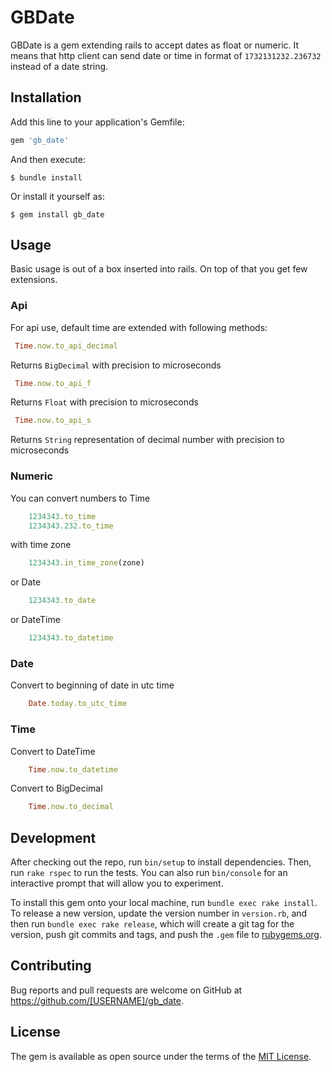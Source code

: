 # GBDate

GBDate is a gem extending rails to accept dates as float or numeric. 
It means that http client can send date or time in format of `1732131232.236732` instead of a date string.

## Installation

Add this line to your application's Gemfile:

```ruby
gem 'gb_date'
```

And then execute:

    $ bundle install

Or install it yourself as:

    $ gem install gb_date

## Usage

Basic usage is out of a box inserted into rails.
On top of that you get few extensions.

### Api

For api use, default time are extended with following methods:
 
```ruby
 Time.now.to_api_decimal
```
Returns `BigDecimal` with precision to microseconds

```ruby
 Time.now.to_api_f
```
Returns `Float` with precision to microseconds

```ruby
 Time.now.to_api_s
```
Returns `String` representation of decimal number with precision to microseconds

### Numeric

You can convert numbers to Time

```ruby
    1234343.to_time
    1234343.232.to_time
```
with time zone

```ruby
    1234343.in_time_zone(zone)
```
or Date

```ruby
    1234343.to_date
```

or DateTime

```ruby
    1234343.to_datetime
```

### Date

Convert to beginning of date in utc time

```ruby
    Date.today.to_utc_time
```

### Time

Convert to DateTime

```ruby
    Time.now.to_datetime
```

Convert to BigDecimal 

```ruby
    Time.now.to_decimal
```

## Development

After checking out the repo, run `bin/setup` to install dependencies. Then, run `rake rspec` to run the tests. You can also run `bin/console` for an interactive prompt that will allow you to experiment.

To install this gem onto your local machine, run `bundle exec rake install`. To release a new version, update the version number in `version.rb`, and then run `bundle exec rake release`, which will create a git tag for the version, push git commits and tags, and push the `.gem` file to [rubygems.org](https://rubygems.org).

## Contributing

Bug reports and pull requests are welcome on GitHub at https://github.com/[USERNAME]/gb_date.


## License

The gem is available as open source under the terms of the [MIT License](http://opensource.org/licenses/MIT).

